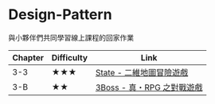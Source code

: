 # Design-Pattern

與小夥伴們共同學習線上課程的回家作業

| Chapter | Difficulty | Link                                |
|---------|------------|-------------------------------------|
| 3-3     | ★★★        | [State - 二維地圖冒險遊戲](3-3/README.md)   |
| 3-B     | ★★         | [3Boss - 真・RPG 之對戰遊戲](3B/README.md) |

